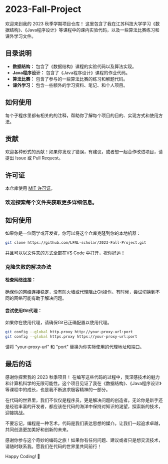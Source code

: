 # 2023-Fall-Project


欢迎来到我的 2023 秋季学期项目仓库！
这里包含了我在江苏科技大学学习《数据结构》、《Java程序设计》等课程中的课内实验代码，以及一些算法比赛练习和课外学习文件。


## 目录说明

- **数据结构：** 包含了《数据结构》课程的实验代码以及算法实现。
- **Java程序设计：** 包含了《Java程序设计》课程的作业代码。
- **算法比赛：** 包含了参与的一些算法比赛的练习和解题代码。
- **课外学习：** 包含一些额外的学习资料、笔记、和个人项目。

## 如何使用

每个子程序里都有相关的的注释，帮助你了解每个项目的目的、实现方式和使用方法。

## 贡献

欢迎各种形式的贡献！如果你发现了错误，有建议，或者想一起合作改进项目，请提出 Issue 或 Pull Request。

## 许可证

本仓库使用 [MIT 许可证](LICENSE)。

### 欢迎探索每个文件夹获取更多详细信息。

## 如何使用

如果你是一位同学或开发者，你可以将这个仓库克隆到你的本地机器：

```bash
git clone https://github.com/LFNL-scholar/2023-Fall-Project.git
```
并且可以以文件夹的方式全部在VS Code 中打开，祝你好运！
### 克隆失败的解决办法

#### 检查网络连接：
确保你的网络连接稳定，没有防火墙或代理阻止Git操作。有时候，尝试切换到不同的网络可能有助于解决问题。

#### 尝试使用Git代理：
如果你在使用代理，请确保Git已正确配置以使用代理。

```bash
git config --global http.proxy http://your-proxy-url:port
git config --global https.proxy https://your-proxy-url:port
```
请将 "your-proxy-url" 和 "port" 替换为你实际使用的代理地址和端口。

## 最后的话

感谢你探索我的 2023 秋季项目！
在编写这些代码的过程中，我深感技术的魅力和计算机科学的无限可能性。这个项目见证了我在《数据结构》、《Java程序设计》等课程中的成长，也是我不断追求极客精神的一部分。

在代码的世界里，我们不仅仅是程序员，更是解决问题的创造者。无论你是新手还是经验丰富的开发者，都应该在代码的海洋中保持对知识的渴望，探索新的技术，迎接挑战。

不要忘记，编程是一种艺术，代码是我们表达思想的媒介。让我们一起追求卓越，共同创造更加美好和创新的未来。

感谢你参与这个奇妙的编码之旅！如果你有任何问题、建议或者只是想交流技术，请随时联系我。愿我们在代码的世界里共同前行！

Happy Coding! 🚀
